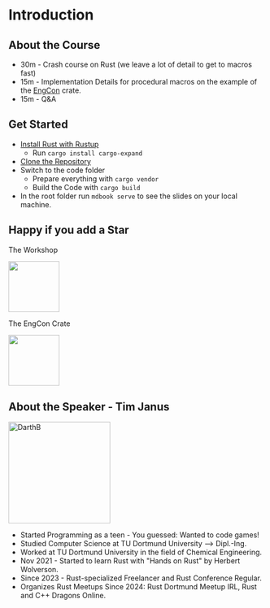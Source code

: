 # Introduction

## About the Course

- 30m - Crash course on Rust (we leave a lot of detail to get to macros fast)
- 15m - Implementation Details for procedural macros on the example of the [EngCon](https://crates.io/crates/engcon) crate.
- 15m - Q&A

## Get Started

- [Install Rust with Rustup](https://rustup.rs/)
  - Run `cargo install cargo-expand`
- [Clone the Repository](https://github.com/DarthB/20250228_rust_engcon_workshop)
- Switch to the code folder
  - Prepare everything with `cargo vendor`
  - Build the Code with `cargo build`
- In the root folder run `mdbook serve` to see the slides on your local machine.

## Happy if you add a Star

The Workshop

<img src="../github_20250228_rust_engcon_workshop.png" width="100px" />

The EngCon Crate

<img src="../github_engcon.png" width="100px" />

## About the Speaker - Tim Janus

[<img src="https://github.com/DarthB.png?size=200" alt="DarthB" width="200">](https://github.com/DarthB)

- Started Programming as a teen - You guessed: Wanted to code games!
- Studied Computer Science at TU Dortmund University --> Dipl.-Ing.
- Worked at TU Dortmund University in the field of Chemical Engineering.
- Nov 2021 - Started to learn Rust with "Hands on Rust" by Herbert Wolverson.
- Since 2023 - Rust-specialized Freelancer and Rust Conference Regular.
- Organizes Rust Meetups Since 2024: Rust Dortmund Meetup IRL, Rust and C++ Dragons Online.

